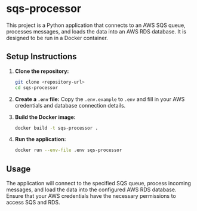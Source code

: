 # sqs-processor

This project is a Python application that connects to an AWS SQS queue, processes messages, and loads the data into an AWS RDS database. It is designed to be run in a Docker container.

## Setup Instructions

1. **Clone the repository:**
   ```bash
   git clone <repository-url>
   cd sqs-processor
   ```

2. **Create a `.env` file:**
   Copy the `.env.example` to `.env` and fill in your AWS credentials and database connection details.

3. **Build the Docker image:**
   ```bash
   docker build -t sqs-processor .
   ```

4. **Run the application:**
   ```bash
   docker run --env-file .env sqs-processor
   ```

## Usage

The application will connect to the specified SQS queue, process incoming messages, and load the data into the configured AWS RDS database. Ensure that your AWS credentials have the necessary permissions to access SQS and RDS.
